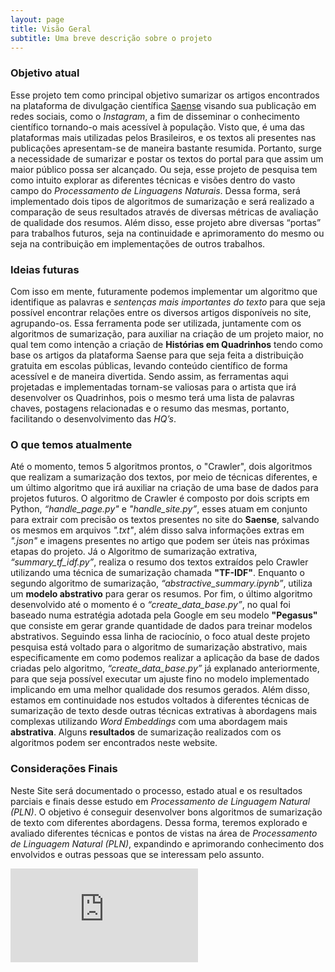 ```yaml
---
layout: page
title: Visão Geral
subtitle: Uma breve descrição sobre o projeto
---
```


### **Objetivo atual**
Esse projeto tem como principal objetivo sumarizar os artigos encontrados na plataforma de divulgação científica [Saense](https://saense.com.br/) visando sua publicação em redes sociais, como o *Instagram*, a fim de disseminar o conhecimento científico tornando-o mais acessível à população. Visto que, é uma das plataformas mais utilizadas pelos Brasileiros, e os textos ali presentes nas publicações apresentam-se de maneira bastante resumida. Portanto, surge a necessidade de sumarizar e postar os textos do portal para que assim um maior público possa ser alcançado.
Ou seja, esse projeto de pesquisa tem como intuito explorar as diferentes técnicas e visões dentro do vasto campo do *Processamento de Linguagens Naturais*. Dessa forma, será implementado dois tipos de algoritmos de sumarização e será realizado a comparação de seus resultados através de diversas métricas de avaliação de qualidade dos resumos. Além disso, esse projeto abre diversas “portas” para trabalhos futuros, seja na continuidade e aprimoramento do mesmo ou seja na contribuição em implementações de outros trabalhos.


### **Ideias futuras**
Com isso em mente, futuramente podemos implementar um algoritmo que identifique as palavras e *sentenças mais importantes do texto* para que seja possível encontrar relações entre os diversos artigos disponíveis no site, agrupando-os. Essa ferramenta pode ser utilizada, juntamente com os algoritmos de sumarização, para auxiliar na criação de um projeto maior, no qual tem como intenção a criação de **Histórias em Quadrinhos** tendo como base os artigos da plataforma Saense para que seja feita a distribuição gratuita em escolas públicas, levando conteúdo científico de forma acessível e de maneira divertida. Sendo assim, as ferramentas aqui projetadas e implementadas tornam-se valiosas para o artista que irá desenvolver os Quadrinhos, pois o mesmo terá uma lista de palavras chaves, postagens relacionadas e o resumo das mesmas, portanto, facilitando o desenvolvimento das *HQ’s*.


### **O que temos atualmente**
Até o momento, temos 5 algoritmos prontos, o "Crawler", dois algoritmos que realizam a sumarização dos textos, por meio de técnicas diferentes, e um último algoritmo que irá auxiliar na criação de uma base de dados para projetos futuros. 
O algoritmo de Crawler é composto por dois scripts em Python, *“handle_page.py"* e *"handle_site.py”*, esses atuam em conjunto para extrair com precisão os textos presentes no site do **Saense**, salvando os mesmos em arquivos *".txt"*, além disso salva informações extras em *".json"* e imagens presentes no artigo que podem ser úteis nas próximas etapas do projeto. Já o Algoritmo de sumarização extrativa, *“summary_tf_idf.py”*, realiza o resumo dos textos extraídos pelo Crawler utilizando uma técnica de sumarização chamada **"TF-IDF"**. Enquanto o segundo algoritmo de sumarização, *“abstractive_summary.ipynb”*, utiliza um **modelo abstrativo** para gerar os resumos. Por fim, o último algoritmo desenvolvido até o momento é o *“create_data_base.py”*, no qual foi baseado numa estratégia adotada pela Google em seu modelo **"Pegasus"** que consiste em gerar grande quantidade de dados para treinar modelos abstrativos.
Seguindo essa linha de raciocínio, o foco atual deste projeto pesquisa está voltado para o algoritmo de sumarização abstrativo, mais especificamente em como podemos realizar a aplicação da base de dados criadas pelo algoritmo, *“create_data_base.py”* já explanado anteriormente, para que seja possível executar um ajuste fino no modelo implementado implicando em uma melhor qualidade dos resumos gerados. Além disso, estamos em continuidade nos estudos voltados à diferentes técnicas de sumarização de texto desde outras técnicas extrativas à abordagens mais complexas utilizando *Word Embeddings* com uma abordagem mais **abstrativa**. Alguns **resultados** de sumarização realizados com os algoritmos podem ser encontrados neste website.


### **Considerações Finais**
Neste Site será documentado o processo, estado atual e os resultados parciais e finais desse estudo em *Processamento de Linguagem Natural (PLN)*. O objetivo é conseguir desenvolver bons algoritmos de sumarização de texto com diferentes abordagens. Dessa forma, teremos explorado e avaliado diferentes técnicas e pontos de vistas na área de *Processamento de Linguagem Natural (PLN)*, expandindo e aprimorando conhecimento dos envolvidos e outras pessoas que se interessam pelo assunto.



<embed src="https://github.com/0xdferraz/Saense-PLN/blob/gh-pages/docs/David%20Ferraz%20PIBIC%20COPES%20UFS%20Relatorio%20Final.pdf" type="application/pdf" />
